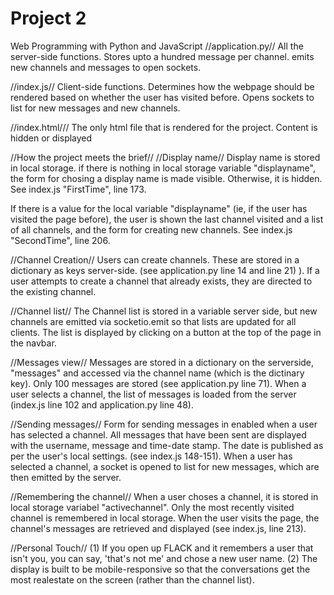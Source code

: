 # Project 2

Web Programming with Python and JavaScript
//application.py//
All the server-side functions. Stores upto a hundred message per channel. emits new channels and messages to open sockets.

//index.js//
Client-side functions. Determines how the webpage should be rendered based on whether the user has visited before. Opens sockets to list for new messages and new channels.

//index.html///
The only html file that is rendered for the project. Content is hidden or displayed

//How the project meets the brief//
//Display name//
Display name is stored in local storage. if there is nothing in local storage variable "displayname", the form for chosing a display name is made visible. Otherwise, it is hidden. See index.js "FirstTime", line 173.

If there is a value for the local variable "displayname" (ie, if the user has visited the page before), the user is shown the last channel visited and a list of all channels, and the form for creating new channels. See index.js "SecondTime", line 206.

//Channel Creation//
Users can create channels. These are stored in a dictionary as keys server-side. (see application.py line 14 and line 21) ). If a user attempts to create a channel that already exists, they are directed to the existing channel.

//Channel list//
The Channel list is stored in a variable server side, but new channels are emitted via socketio.emit so that lists are updated for all clients. The list is displayed by clicking on a button at the top of the page in the navbar.

//Messages view//
Messages are stored in a dictionary on the serverside, "messages" and accessed via the channel name (which is the dictinary key). Only 100 messages are stored (see application.py line 71). When a user selects a channel, the list of messages is loaded from the server (index.js line 102 and application.py line 48).

//Sending messages//
Form for sending messages in enabled when a user has selected a channel. All messages that have been sent are displayed with the username, message and time-date stamp. The date is published as per the user's local settings. (see index.js 148-151). When a user has selected a channel, a socket is opened to list for new messages, which are then emitted by the server.

//Remembering the channel//
When a user choses a channel, it is stored in local storage variabel "activechannel". Only the most recently visited channel is remembered in local storage. When the user visits the page, the channel's messages are retrieved and displayed (see index.js, line 213).

//Personal Touch//
(1) If you open up FLACK and it remembers a user that isn't you, you can say, 'that's not me' and chose a new user name. (2) The display is built to be mobile-responsive so that the conversations get the most realestate on the screen (rather than the channel list).
